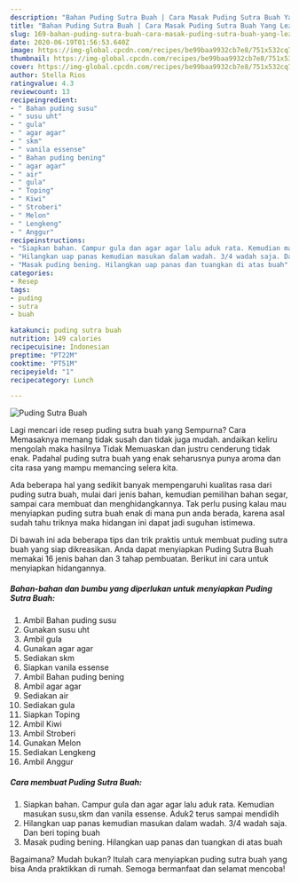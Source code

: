 ```yaml
---
description: "Bahan Puding Sutra Buah | Cara Masak Puding Sutra Buah Yang Lezat Sekali"
title: "Bahan Puding Sutra Buah | Cara Masak Puding Sutra Buah Yang Lezat Sekali"
slug: 169-bahan-puding-sutra-buah-cara-masak-puding-sutra-buah-yang-lezat-sekali
date: 2020-06-19T01:56:53.640Z
image: https://img-global.cpcdn.com/recipes/be99baa9932cb7e8/751x532cq70/puding-sutra-buah-foto-resep-utama.jpg
thumbnail: https://img-global.cpcdn.com/recipes/be99baa9932cb7e8/751x532cq70/puding-sutra-buah-foto-resep-utama.jpg
cover: https://img-global.cpcdn.com/recipes/be99baa9932cb7e8/751x532cq70/puding-sutra-buah-foto-resep-utama.jpg
author: Stella Rios
ratingvalue: 4.3
reviewcount: 13
recipeingredient:
- " Bahan puding susu"
- " susu uht"
- " gula"
- " agar agar"
- " skm"
- " vanila essense"
- " Bahan puding bening"
- " agar agar"
- " air"
- " gula"
- " Toping"
- " Kiwi"
- " Stroberi"
- " Melon"
- " Lengkeng"
- " Anggur"
recipeinstructions:
- "Siapkan bahan. Campur gula dan agar agar lalu aduk rata. Kemudian masukan susu,skm dan vanila essense. Aduk2 terus sampai mendidih"
- "Hilangkan uap panas kemudian masukan dalam wadah. 3/4 wadah saja. Dan beri toping buah"
- "Masak puding bening. Hilangkan uap panas dan tuangkan di atas buah"
categories:
- Resep
tags:
- puding
- sutra
- buah

katakunci: puding sutra buah 
nutrition: 149 calories
recipecuisine: Indonesian
preptime: "PT22M"
cooktime: "PT51M"
recipeyield: "1"
recipecategory: Lunch

---
```



![Puding Sutra Buah](https://img-global.cpcdn.com/recipes/be99baa9932cb7e8/751x532cq70/puding-sutra-buah-foto-resep-utama.jpg)

Lagi mencari ide resep puding sutra buah yang Sempurna? Cara Memasaknya memang tidak susah dan tidak juga mudah. andaikan keliru mengolah maka hasilnya Tidak Memuaskan dan justru cenderung tidak enak. Padahal puding sutra buah yang enak seharusnya punya aroma dan cita rasa yang mampu memancing selera kita.

Ada beberapa hal yang sedikit banyak mempengaruhi kualitas rasa dari puding sutra buah, mulai dari jenis bahan, kemudian pemilihan bahan segar, sampai cara membuat dan menghidangkannya. Tak perlu pusing kalau mau menyiapkan puding sutra buah enak di mana pun anda berada, karena asal sudah tahu triknya maka hidangan ini dapat jadi suguhan istimewa.




Di bawah ini ada beberapa tips dan trik praktis untuk membuat puding sutra buah yang siap dikreasikan. Anda dapat menyiapkan Puding Sutra Buah memakai 16 jenis bahan dan 3 tahap pembuatan. Berikut ini cara untuk menyiapkan hidangannya.

<!--inarticleads1-->

##### Bahan-bahan dan bumbu yang diperlukan untuk menyiapkan Puding Sutra Buah:

1. Ambil  Bahan puding susu
1. Gunakan  susu uht
1. Ambil  gula
1. Gunakan  agar agar
1. Sediakan  skm
1. Siapkan  vanila essense
1. Ambil  Bahan puding bening
1. Ambil  agar agar
1. Sediakan  air
1. Sediakan  gula
1. Siapkan  Toping
1. Ambil  Kiwi
1. Ambil  Stroberi
1. Gunakan  Melon
1. Sediakan  Lengkeng
1. Ambil  Anggur




<!--inarticleads2-->

##### Cara membuat Puding Sutra Buah:

1. Siapkan bahan. Campur gula dan agar agar lalu aduk rata. Kemudian masukan susu,skm dan vanila essense. Aduk2 terus sampai mendidih
1. Hilangkan uap panas kemudian masukan dalam wadah. 3/4 wadah saja. Dan beri toping buah
1. Masak puding bening. Hilangkan uap panas dan tuangkan di atas buah




Bagaimana? Mudah bukan? Itulah cara menyiapkan puding sutra buah yang bisa Anda praktikkan di rumah. Semoga bermanfaat dan selamat mencoba!
